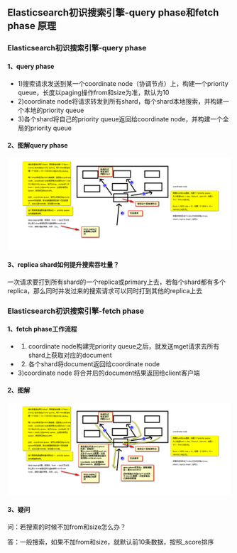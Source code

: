 ## Elasticsearch初识搜索引擎-query phase和fetch phase 原理

### Elasticsearch初识搜索引擎-query phase

#### 1、query phase

- 1)搜索请求发送到某一个coordinate node（协调节点）上，构建一个priority queue，长度以paging操作from和size为准，默认为10
- 2)coordinate node将请求转发到所有shard，每个shard本地搜索，并构建一个本地的priority queue
- 3)各个shard将自己的priority queue返回给coordinate node，并构建一个全局的priority queue

#### 2、图解query phase

![p1](https://github.com/yueyuanyang/knowledge/blob/master/elasticsearch/img/p1.png)

#### 3、replica shard如何提升搜索吞吐量？

一次请求要打到所有shard的一个replica或primary上去，若每个shard都有多个replica，那么同时并发过来的搜索请求可以同时打到其他的replica上去

### Elasticsearch初识搜索引擎-fetch phase

#### 1、fetch phase工作流程
- 1) coordinate node构建完priority queue之后，就发送mget请求去所有shard上获取对应的document
- 2) 各个shard将document返回给coordinate node
- 3)coordinate node 将合并后的document结果返回给client客户端

#### 2、图解

![p2](https://github.com/yueyuanyang/knowledge/blob/master/elasticsearch/img/p2.png)

#### 3、疑问

问：若搜索的时候不加from和size怎么办？

答：一般搜索，如果不加from和size，就默认前10条数据，按照_score排序

